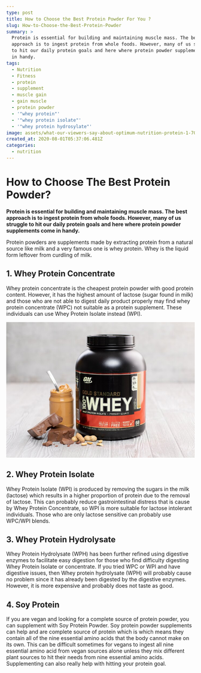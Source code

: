 ```yaml
---
type: post
title: How to Choose the Best Protein Powder For You ?
slug: How-to-Choose-the-Best-Protein-Powder
summary: >
  Protein is essential for building and maintaining muscle mass. The best
  approach is to ingest protein from whole foods. However, many of us struggle
  to hit our daily protein goals and here where protein powder supplements come
  in handy. 
tags:
  - Nutrition
  - Fitness
  - protein
  - supplement
  - muscle gain
  - gain muscle
  - protein powder
  - '"whey protein"'
  - '"whey protein isolate"'
  - '"whey protein hydrosylate"'
image: assets/what-our-viewers-say-about-optimum-nutrition-protein-1-700xh.jpeg
created_at: 2020-08-01T05:37:06.481Z
categories:
  - nutrition
---
```

# H﻿ow to Choose The Best Protein Powder?

**Protein is essential for building and maintaining muscle mass. The best approach is to ingest protein from whole foods. However, many of us struggle to hit our daily protein goals and here where protein powder supplements come in handy.** 

Protein powders are supplements made by extracting protein from a natural source like milk and a very famous one is whey protein. Whey is the liquid form leftover from curdling of milk.

## 1﻿. Whey Protein Concentrate

W﻿hey protein concentrate is the cheapest protein powder with good protein content. However, it has the highest amount of lactose (sugar found in milk) and those who are not able to digest daily product properly may find whey protein concentrate (WPC) not suitable as a protein supplement. These individuals can use Whey Protein Isolate instead (WPI).

![](assets/what-our-viewers-say-about-optimum-nutrition-protein-1-700xh.jpeg)

## 2. Whey Protein Isolate

W﻿hey Protein Isolate (WPI) is produced by removing the sugars in the milk (lactose) which results in a higher proportion of protein due to the removal of lactose. This can probably reduce gastrointestinal distress that is cause by Whey Protein Concentrate, so WPI is more suitable for lactose intolerant individuals. Those who are only lactose sensitive can probably use WPC/WPI blends.

## 3. Whey Protein Hydrolysate

W﻿hey Protein Hydrolysate (WPH) has been further refined using digestive enzymes to facilitate easy digestion for those who find difficulty digesting Whey Protein Isolate or concentrate. If you tried WPC or WPI and have digestive issues, then Whey protein hydrolysate (WPH) will probably cause no problem since it has already been digested by the digestive enzymes. However, it is more expensive and probably does not taste as good.

## 4. Soy Protein

I﻿f you are vegan and looking for a complete source of protein powder, you can supplement with Soy Protein Powder. Soy protein powder supplements can help and are complete source of protein which is which means they contain all of the nine essential amino acids that the body cannot make on its own. This can be difficult sometimes for vegans to ingest all nine essential amino acid from vegan sources alone unless they mix different plant sources to hit their needs from nine essential amino acids. Supplementing can also really help with hitting your protein goal.